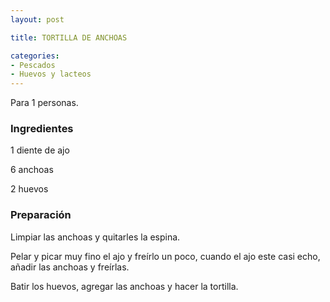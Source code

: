 ```yaml
---
layout: post

title: TORTILLA DE ANCHOAS

categories:
- Pescados
- Huevos y lacteos
---
```

Para 1 personas.

<h3>Ingredientes</h3>
1 diente de ajo

6 anchoas

2 huevos

<h3>Preparación</h3>
Limpiar las anchoas y quitarles la espina.

Pelar y picar muy fino el ajo y freírlo un poco, cuando el ajo este casi echo, añadir las anchoas y freírlas.

Batir los huevos, agregar las anchoas y hacer la tortilla.